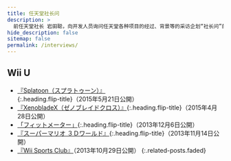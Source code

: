 ```yaml
---
title: 任天堂社长问
description: >
  前任天堂社长 岩田聪，向开发人员询问任天堂各种项目的经过、背景等的采访企划“社长问”的链接集。<br>本页面下链接均转载自任天堂官网：<br><https://www.nintendo.co.jp/corporate/links/index.html>
hide_description: false
sitemap: false
permalink: /interviews/
---
```


## Wii U

* [『Splatoon（スプラトゥーン）』]{:.heading.flip-title}（2015年5月21日公開）
* [『XenobladeX（ゼノブレイドクロス）』]{:.heading.flip-title}（2015年4月28日公開）
* [「フィットメーター」]{:.heading.flip-title}（2013年12月6日公開）
* [『スーパーマリオ ３Ｄワールド』]{:.heading.flip-title}（2013年11月14日公開）
* [『Wii Sports Club』]（2013年10月29日公開）
{:.related-posts.faded}

[『Splatoon（スプラトゥーン）』]: jp/WiiU/agmj/vol1/1.md
[『XenobladeX（ゼノブレイドクロス）』]: jp/WiiU/ax5j/vol1/1.md
[「フィットメーター」]: jp/WiiU/astj/vol1/1.md
[『スーパーマリオ ３Ｄワールド』]: jp/WiiU/ardj/vol1/1.md
[『Wii Sports Club』]: jp/WiiU/awsj/vol1/1.md


